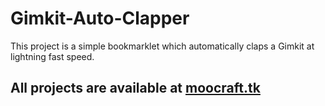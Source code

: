 # Gimkit-Auto-Clapper
This project is a simple bookmarklet which automatically claps a Gimkit at lightning fast speed.
## All projects are available at [moocraft.tk](https://moocraft.tk)
